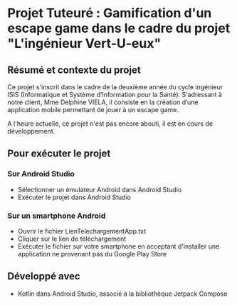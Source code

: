 # Projet Tuteuré : Gamification d'un escape game dans le cadre du projet "L'ingénieur Vert-U-eux"

## Résumé et contexte du projet

Ce projet s'inscrit dans le cadre de la deuxième année du cycle ingénieur ISIS (Informatique et Système d’Information pour la Santé). 
S'adressant à notre client, Mme Delphine VIELA, il consiste en la création d’une application mobile permettant de jouer à un escape game. 

A l'heure actuelle, ce projet n'est pas encore abouti, il est en cours de développement.

## Pour exécuter le projet

### Sur Android Studio

- Sélectionner un émulateur Android dans Android Studio
- Exécuter le projet dans Android Studio

### Sur un smartphone Android
- Ouvrir le fichier LienTelechargementApp.txt
- Cliquer sur le lien de téléchargement
- Exécuter le fichier sur votre smartphone en acceptant d'installer une application ne provenant pas du Google Play Store

## Développé avec
- Kotlin dans Android Studio, associé à la bibliothèque Jetpack Compose
